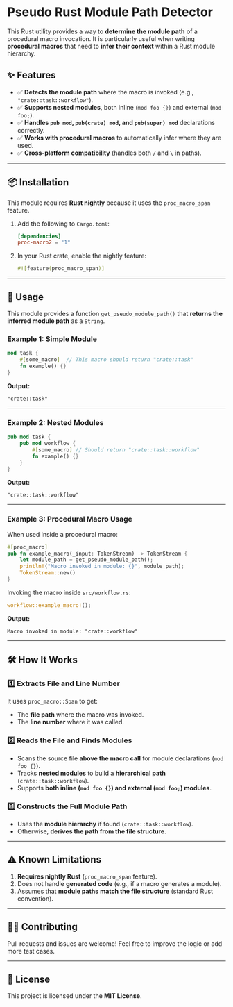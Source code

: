 # Pseudo Rust Module Path Detector

This Rust utility provides a way to **determine the module path** of a procedural macro invocation. It is particularly useful when writing **procedural macros** that need to **infer their context** within a Rust module hierarchy.

## ✨ Features
- ✅ **Detects the module path** where the macro is invoked (e.g., `"crate::task::workflow"`).
- ✅ **Supports nested modules**, both inline (`mod foo {}`) and external (`mod foo;`).
- ✅ **Handles `pub mod`, `pub(crate) mod`, and `pub(super) mod`** declarations correctly.
- ✅ **Works with procedural macros** to automatically infer where they are used.
- ✅ **Cross-platform compatibility** (handles both `/` and `\` in paths).

---

## 📦 Installation

This module requires **Rust nightly** because it uses the `proc_macro_span` feature.

1. Add the following to `Cargo.toml`:

   ```toml
   [dependencies]
   proc-macro2 = "1"
   ```

2. In your Rust crate, enable the nightly feature:

   ```rust
   #![feature(proc_macro_span)]
   ```

---

## 🚀 Usage

This module provides a function `get_pseudo_module_path()` that **returns the inferred module path** as a `String`.

### **Example 1: Simple Module**
```rust
mod task {
    #[some_macro]  // This macro should return "crate::task"
    fn example() {}
}
```
**Output:**
```
"crate::task"
```

---

### **Example 2: Nested Modules**
```rust
pub mod task {
    pub mod workflow {
        #[some_macro] // Should return "crate::task::workflow"
        fn example() {}
    }
}
```
**Output:**
```
"crate::task::workflow"
```

---

### **Example 3: Procedural Macro Usage**
When used inside a procedural macro:

```rust
#[proc_macro]
pub fn example_macro(_input: TokenStream) -> TokenStream {
    let module_path = get_pseudo_module_path();
    println!("Macro invoked in module: {}", module_path);
    TokenStream::new()
}
```

Invoking the macro inside `src/workflow.rs`:
```rust
workflow::example_macro!();
```
**Output:**
```
Macro invoked in module: "crate::workflow"
```

---

## 🛠️ How It Works

### **1️⃣ Extracts File and Line Number**
It uses `proc_macro::Span` to get:
- The **file path** where the macro was invoked.
- The **line number** where it was called.

### **2️⃣ Reads the File and Finds Modules**
- Scans the source file **above the macro call** for module declarations (`mod foo {}`).
- Tracks **nested modules** to build a **hierarchical path** (`crate::task::workflow`).
- Supports **both inline (`mod foo {}`) and external (`mod foo;`) modules**.

### **3️⃣ Constructs the Full Module Path**
- Uses the **module hierarchy** if found (`crate::task::workflow`).
- Otherwise, **derives the path from the file structure**.

---

## ⚠️ Known Limitations
1. **Requires nightly Rust** (`proc_macro_span` feature).
2. Does not handle **generated code** (e.g., if a macro generates a module).
3. Assumes that **module paths match the file structure** (standard Rust convention).

---

## 👨‍💻 Contributing
Pull requests and issues are welcome! Feel free to improve the logic or add more test cases.

---

## 📜 License
This project is licensed under the **MIT License**.
